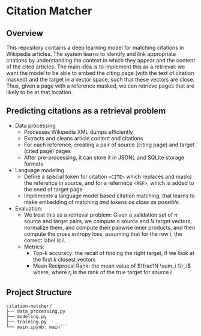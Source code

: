 # Citation Matcher

## Overview
This repository contains a deep learning model for matching citations in Wikipedia articles. The system learns to identify and link appropriate citations by understanding the context in which they appear and the content of the cited articles. The main idea is to implement this as a retrieval: we want the model to be able to embed the citing page (with the text of citation masked) and the target in a vector space, such that these vectors are close. Thus, given a page with a reference masked, we can retrieve pages that are likely to be at that location. 

## Predicting citations as a retrieval problem
- Data processing
  - Processes Wikipedia XML dumps efficiently
  - Extracts and cleans article content and citations
  - For each reference, creating a pair of source (citing page) and target (cited page) pages
  - After pre-processing, it can store it in JSONL and SQLite storage formats
- Language modeling
  - Define a special token for citation `<CITE>` which replaces and masks the reference in source, and for a refernece `<REF>`, which is added to the ened of target page
  - Implements a language model based citation matching, that learns to make embedding of matching <CITE> and <REF> tokens as close as possible.
- Evaluation:
  - We treat this as a retrieval problem: Given a validation set of $n$ source and target pairs, we compute $n$ source and $N$ target vectors, normalize them, and compute their pairwise inner products, and then compute the cross entropy loss, assuming that for the row $i$, the correct label is $i$.
  - Metrics:
    - Top-k accuracy: the recall of finding the right target, if we look at the first $k$ closest vectors
    - Mean Reciprocal Rank: the mean value of $\frac1N \sum_i 1/r_i$ where, where $r_i$ is the rank of the true target for source $i$


## Project Structure
```text
citation-matcher/
├── data_processing.py
├── modeling.py
├── training.py
└── main.ipynb: main```
